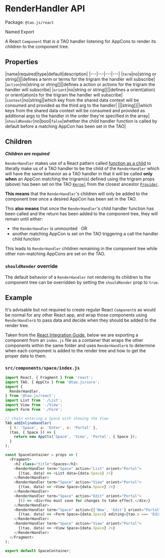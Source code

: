 # RenderHandler API

Package: `@tao.js/react`

Named Export

A React `Component` that _is a_ TAO handler listening for AppCons to render its children to the
component tree.

## Properties

|name|required|type|default|description|
|---|---|---|---|
|`term`|no|string or string[]||defines a term or terms for the trigram the handler will subscribe|
|`action`|no|string or string[]||defines a action or actions for the trigram the handler will subscribe|
|`orient`|no|string or string[]||defines a orient(ation) or orient(ation)s for the trigram the handler will subscribe|
|`context`|no|string||which key from the shared data context will be consumed and provided as the third arg to the handler|
|||string[]||which keys from the shared data context will be consumed and provided as additional args to the handler in the order they're specified in the array|
|`shouldRender`|no|bool|`false`|whether the child handler function is called by default before a matching AppCon has been set in the TAO|

## Children

_**Children are required**_

`RenderHandler` makes use of a React pattern called [function as a child](https://reactjs.org/docs/render-props.html#using-props-other-than-render)
to literally make us of a TAO handler to be the child of the `RenderHandler` which will have the same
behavior as a TAO handler in that it will be called **only when** an AppCon matching the trigram(s)
defined using the trigram props (above) has been set on the TAO [`Kernel`](../core/kernel.md) from
the closest ancestor [`Provider`](provider.md).

**This means** that the `RenderHandler`'s children will only be added to the component tree once a
desired AppCon has been set in the TAO.

This **also means** that once the `RenderHandler`'s child handler function has been called and the
return has been added to the component tree, they will remain until either:

* the `RenderHandler` is unmounted  
  OR
* another matching AppCon is set on the TAO triggering a call the handler child function

This leads to `RenderHandler` children remaining in the component tree while other non-matching
AppCons are set on the TAO.

### `shouldRender` override

The default behavior of a `RenderHandler` not rendering its children to the component tree can be
overridden by setting the `shouldRender` prop to `true`.

## Example

It's advisable but not required to create regular React `Component`s as would be normal for any other
React app, and wrap those components using `RenderHandler`s to pass data and decide when they should
be added to the render tree.

Taken from the [React Integration Guide](../../client-react/README.md), below we are exporting a
component from an `index.js` file as a container that wraps the other components within the same
folder and uses `RenderHandler`s to determine when each component is added to the render tree and
how to get the proper data to them.

### `src/components/space/index.js`

```javascript
import React, { Fragment } from 'react';
import TAO, { AppCtx } from '@tao.js/core';
import {
  RenderHandler,
} from '@tao.js/react';
import List from './List';
import View from './View';
import Form from './Form';

// chain entering a Space with showing the View
TAO.addInlineHandler(
  { t: 'Space', a: 'Enter', o: 'Portal' },
  (tao, { Space }) => {
    return new AppCtx('Space', 'View', 'Portal', { Space });
  }
);

const SpaceContainer = props => (
  <Fragment>
    <h2 class="title">Spaces</h2>
    <RenderHandler term="Space" action="List" orient="Portal">
      {(tao, data) => <List data={data.Space} />}
    </RenderHandler>
    <RenderHandler term="Space" action="View" orient="Portal">
      {(tao, data) => <View Space={data.Space} />}
    </RenderHandler>
    <RenderHandler term="Space" action="Edit" orient="Portal">
      {() => <div>You must save for changes to take effect.</div>}
    </RenderHandler>
    <RenderHandler term="Space" action={['New', 'Edit'] orient="Portal"}>
      {(tao, data) => <Form Space={data.Space} editing={tao.a === 'Edit'} />}
    </RenderHandler>
    <RenderHandler term="Space" action="View" orient="Portal">
      {(tao, data) => <View Space={data.Space} />}
    </RenderHandler>
  </Fragment>
);

export default SpaceContainer;
```

